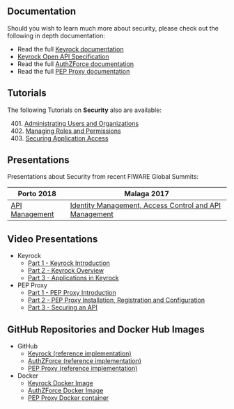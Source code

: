 ## Documentation

Should you wish to learn much more about security, please check out the following in depth documentation:

  - Read the full [Keyrock documentation](http://fiware-idm.readthedocs.org/en/latest/)
  - [Keyrock Open API Specification](https://swagger.lab.fiware.org/?url=https://raw.githubusercontent.com/Fiware/specifications/master/OpenAPI/security.Idm/Idm-openapi.json)
  - Read the full [AuthZForce documentation](http://authzforce-ce-fiware.readthedocs.org/en/latest/)
  - Read the full [PEP Proxy documentation](http://fiware-pep-proxy.readthedocs.org/en/stable/)


## Tutorials

The following Tutorials on **Security** also are available:

&nbsp; 401. [Administrating Users and Organizations](https://fiware-tutorials.readthedocs.io/en/latest/identity-management)<br/>
&nbsp; 402. [Managing Roles and Permissions](https://fiware-tutorials.readthedocs.io/en/latest/roles-permissions)<br/>
&nbsp; 403. [Securing Application Access](https://fiware-tutorials.readthedocs.io/en/latest/securing-access)<br/>

## Presentations

Presentations about Security from recent FIWARE Global Summits:

| Porto 2018 | Malaga 2017 |
|------------|-------------|
|[API Management](https://www.slideshare.net/FI-WARE/fiware-global-summit-fiwares-api-management-97030121)|[Identity Management, Access Control and API Management](https://www.slideshare.net/FI-WARE/fiware-alvaro-alonso-complete-framework-for-identity-access-control-and-api-management)|

## Video Presentations

* Keyrock
    * [Part 1 - Keyrock Introduction](https://www.youtube.com/watch?v=dHyVTan6bUY)
    * [Part 2 - Keyrock Overview](https://www.youtube.com/watch?v=dtKsjGbJ7X)
    * [Part 3 - Applications in Keyrock](https://www.youtube.com/watch?v=pjsl0eHpFww)
* PEP Proxy
    * [Part 1 - PEP Proxy Introduction](https://www.youtube.com/watch?v=8tGbUI18udM)
    * [Part 2 - PEP Proxy Installation, Registration and Configuration](https://www.youtube.com/watch?v=b4sYU78skrw)
    * [Part 3 - Securing an API](https://www.youtube.com/watch?v=coxFQEY0_So)

## GitHub Repositories and Docker Hub Images

* GitHub
    * [Keyrock (reference implementation)](https://github.com/ging/fiware-idm/)
    * [AuthZForce (reference implementation)](https://github.com/authzforce/server)
    * [PEP Proxy (reference implementation)](https://github.com/ging/fiware-pep-proxy)
* Docker
    * [Keyrock Docker Image](https://hub.docker.com/r/fiware/idm/)
    * [AuthZForce Docker Image](https://hub.docker.com/r/fiware/authzforce-ce-server/)
    * [PEP Proxy Docker container](https://hub.docker.com/r/fiware/pep-proxy/)